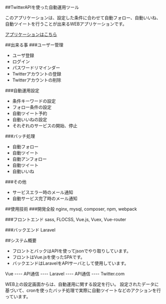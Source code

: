 ##TwitterAPIを使った自動運用ツール


このアプリケーションは、設定した条件に合わせて自動フォロー、自動いいね、自動ツイートを行うことが出来るWEBアプリケーションです。

[アプリケーションはこちら](https://shikapro.xsrv.jp/kamitter/public/)

##出来る事
###ユーザー管理
- ユーザ登録
- ログイン
- パスワードリマインダー
- Twitterアカウントの登録
- Twitterアカウントの削除

###自動運用設定
- 条件キーワードの設定
- フォロー条件の設定
- 自動ツイート予約
- 自動いいねの設定
- それぞれのサービスの開始、停止

###バッチ処理
- 自動フォロー
- 自動ツイート
- 自動アンフォロー
- 自動ツイート
- 自動いいね

###その他
- サービスエラー時のメール通知
- 自動サービス完了時のメール通知

##使用技術
###開発全般
nginx, mysql, composer, npm, webpack

###フロントエンド
sass, FLOCSS, Vue.js, Vuex, Vue-router

###バックエンド
Laravel

##システム概要
- フロントとバックはAPIを使ってjsonでやり取りしています。
- フロントはVue.jsを使ったSPAです。
- バックエンドはLaravelをAPIサーバとして使用しています。

Vue ---- API通信 ---- Laravel ---- API通信 ---- Twitter.com

WEB上の設定画面からは、自動運用に関する設定を行い。
設定されたデータに基づいて、cronを使ったバッチ処理で実際に自動ツイートなどのアクションを行っています。
